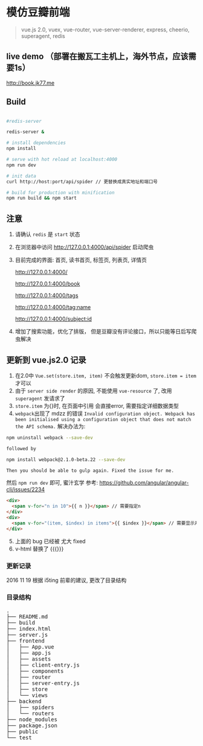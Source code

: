 # 模仿豆瓣前端 


> vue.js 2.0, vuex, vue-router, vue-server-renderer,  express, cheerio, superagent, redis

## live demo （部署在搬瓦工主机上，海外节点，应该需要1s）
http://book.jk77.me

## Build

``` bash

#redis-server

redis-server &

# install dependencies
npm install

# serve with hot reload at localhost:4000
npm run dev

# init data
curl http://host:port/api/spider // 更替换成真实地址和端口号

# build for production with minification
npm run build && npm start

```

## 注意

1. 请确认 `redis` 是 `start` 状态
2. 在浏览器中访问 http://127.0.0.1:4000/api/spider 启动爬虫
3. 目前完成的界面: 首页, 读书首页, 标签页, 列表页, 详情页

   http://127.0.0.1:4000/

   http://127.0.0.1:4000/book

   http://127.0.0.1:4000/tags
    
   http://127.0.0.1:4000/tag:name
   
   http://127.0.0.1:4000/subject:id
4. 增加了搜索功能，优化了排版， 但是豆瓣没有评论接口，所以只能等日后写爬虫解决


## 更新到 vue.js2.0 记录
1. 在2.0中 `Vue.set(store.item, item)` 不会触发更新dom, `store.item = item` 才可以
2. 由于 `server side render` 的原因, 不能使用 `vue-resource` 了, 改用 `superagent` 发请求了
3. `store.item` 为{}时, 在页面中引用 会直接error, 需要指定详细数据类型
4. `webpack`出现了 mdzz 的错误 `Invalid configuration object. Webpack has been initialised using a configuration object that does not match the API schema.`
  解决办法为:

``` bash
npm uninstall webpack --save-dev

followed by

npm install webpack@2.1.0-beta.22 --save-dev

Then you should be able to gulp again. Fixed the issue for me.
```

然后 `npm run dev` 即可, 蜜汁玄学
参考: https://github.com/angular/angular-cli/issues/2234

````html
<div>
  <span v-for="n in 10">{{ n }}</span> // 需要指定n
</div>
<div>
  <span v-for="(item, $index) in items">{{ $index }}</span> // 需要显示声明$index
</div>
````
5. 上面的 bug 已经被 尤大 fixed
6. v-html 替换了 {{{}}}

### 更新记录
2016 11 19 根据 i5ting 前辈的建议, 更改了目录结构

### 目录结构
<pre>
.
├── README.md 
├── build
├── index.html
├── server.js
├── frontend
│   ├── App.vue
│   ├── app.js
│   ├── assets
│   ├── client-entry.js
│   ├── components
│   ├── router
│   ├── server-entry.js
│   ├── store
│   └── views
├── backend
│   ├── spiders
│   └── routers
├── node_modules
├── package.json
├── public
└── test




